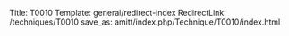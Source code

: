 Title: T0010
Template: general/redirect-index
RedirectLink: /techniques/T0010
save_as: amitt/index.php/Technique/T0010/index.html